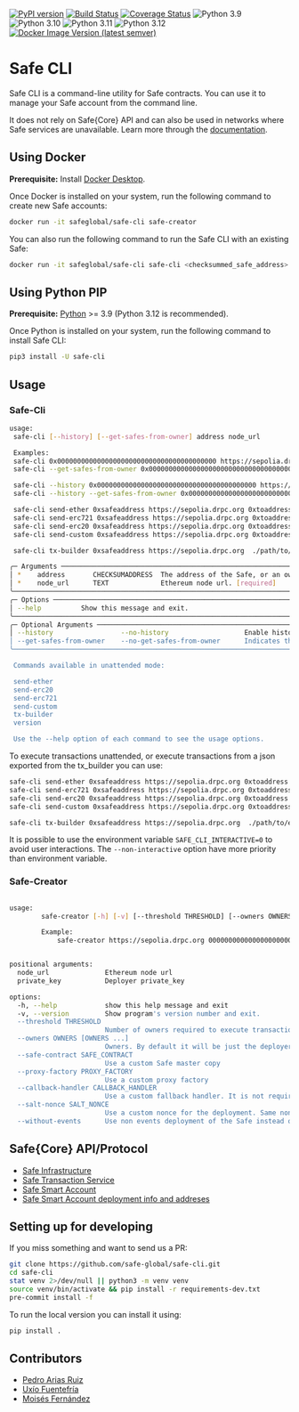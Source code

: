 [![PyPI version](https://badge.fury.io/py/safe-cli.svg)](https://badge.fury.io/py/safe-cli)
[![Build Status](https://github.com/safe-global/safe-cli/actions/workflows/ci.yml/badge.svg)](https://github.com/safe-global/safe-cli/actions/workflows/ci.yml)
[![Coverage Status](https://coveralls.io/repos/github/safe-global/safe-cli/badge.svg?branch=main)](https://coveralls.io/github/safe-global/safe-cli?branch=main)
![Python 3.9](https://img.shields.io/badge/Python-3.9-blue.svg)
![Python 3.10](https://img.shields.io/badge/Python-3.10-blue.svg)
![Python 3.11](https://img.shields.io/badge/Python-3.11-blue.svg)
![Python 3.12](https://img.shields.io/badge/Python-3.12-blue.svg)
[![Docker Image Version (latest semver)](https://img.shields.io/docker/v/safeglobal/safe-cli?label=Docker&sort=semver)](https://hub.docker.com/r/safeglobal/safe-cli)

# Safe CLI

Safe CLI is a command-line utility for Safe contracts. You can use it to manage your Safe account from the command line.

It does not rely on Safe{Core} API and can also be used in networks where Safe services are unavailable. Learn more through the [documentation](https://docs.safe.global/advanced/cli-overview).

## Using Docker

**Prerequisite:** Install [Docker Desktop](https://www.docker.com/products/docker-desktop/).

Once Docker is installed on your system, run the following command to create new Safe accounts:

```bash
docker run -it safeglobal/safe-cli safe-creator
```

You can also run the following command to run the Safe CLI with an existing Safe:
```bash
docker run -it safeglobal/safe-cli safe-cli <checksummed_safe_address> <ethereum_node_url>
```

## Using Python PIP

**Prerequisite:** [Python](https://www.python.org/downloads/) >= 3.9 (Python 3.12 is recommended).

Once Python is installed on your system, run the following command to install Safe CLI:
```bash
pip3 install -U safe-cli
```

## Usage

### Safe-Cli

```bash
usage:
 safe-cli [--history] [--get-safes-from-owner] address node_url

 Examples:
 safe-cli 0x0000000000000000000000000000000000000000 https://sepolia.drpc.org
 safe-cli --get-safes-from-owner 0x0000000000000000000000000000000000000000 https://sepolia.drpc.org

 safe-cli --history 0x0000000000000000000000000000000000000000 https://sepolia.drpc.org
 safe-cli --history --get-safes-from-owner 0x0000000000000000000000000000000000000000 https://sepolia.drpc.org

 safe-cli send-ether 0xsafeaddress https://sepolia.drpc.org 0xtoaddress wei-amount --private-key key1 --private-key key1 --private-key keyN [--non-interactive]
 safe-cli send-erc721 0xsafeaddress https://sepolia.drpc.org 0xtoaddress 0xtokenaddres id --private-key key1 --private-key key2 --private-key keyN [--non-interactive]
 safe-cli send-erc20 0xsafeaddress https://sepolia.drpc.org 0xtoaddress 0xtokenaddres wei-amount --private-key key1 --private-key key2 --private-key keyN [--non-interactive]
 safe-cli send-custom 0xsafeaddress https://sepolia.drpc.org 0xtoaddress value 0xtxdata --private-key key1 --private-key key2 --private-key keyN [--non-interactive]

 safe-cli tx-builder 0xsafeaddress https://sepolia.drpc.org  ./path/to/exported/tx-builder/file.json --private-key key1 --private-key keyN [--non-interactive]

╭─ Arguments ─────────────────────────────────────────────────────────────────────────────────────────────────────────────────────────────────────────────────────────────────────────────────────────────────────────────────────────────────────────────────────────────────────────────────────────────────────╮
│ *    address       CHECKSUMADDRESS  The address of the Safe, or an owner address if --get-safes-from-owner is specified. [required]                                                                                                                                                                             │
│ *    node_url      TEXT             Ethereum node url. [required]                                                                                                                                                                                                                                               │
╰─────────────────────────────────────────────────────────────────────────────────────────────────────────────────────────────────────────────────────────────────────────────────────────────────────────────────────────────────────────────────────────────────────────────────────────────────────────────────╯
╭─ Options ───────────────────────────────────────────────────────────────────────────────────────────────────────────────────────────────────────────────────────────────────────────────────────────────────────────────────────────────────────────────────────────────────────────────────────────────────────╮
│ --help          Show this message and exit.                                                                                                                                                                                                                                                                     │
╰─────────────────────────────────────────────────────────────────────────────────────────────────────────────────────────────────────────────────────────────────────────────────────────────────────────────────────────────────────────────────────────────────────────────────────────────────────────────────╯
╭─ Optional Arguments ────────────────────────────────────────────────────────────────────────────────────────────────────────────────────────────────────────────────────────────────────────────────────────────────────────────────────────────────────────────────────────────────────────────────────────────╮
│ --history                 --no-history                   Enable history. By default it's disabled due to security reasons [default: no-history]                                                                                                                                                                 │
│ --get-safes-from-owner    --no-get-safes-from-owner      Indicates that address is an owner (Safe Transaction Service is required for this feature) [default: no-get-safes-from-owner]                                                                                                                          │
╰─────────────────────────────────────────────────────────────────────────────────────────────────────────────────────────────────────────────────────────────────────────────────────────────────────────────────────────────────────────────────────────────────────────────────────────────────────────────────╯

 Commands available in unattended mode:

 send-ether
 send-erc20
 send-erc721
 send-custom
 tx-builder
 version

 Use the --help option of each command to see the usage options.
```

To execute transactions unattended, or execute transactions from a json exported from the tx_builder you can use:

```bash
safe-cli send-ether 0xsafeaddress https://sepolia.drpc.org 0xtoaddress wei-amount --private-key key1 --private-key key1 --private-key keyN --non-interactive
safe-cli send-erc721 0xsafeaddress https://sepolia.drpc.org 0xtoaddress 0xtokenaddres id --private-key key1 --private-key key2 --private-key keyN --non-interactive
safe-cli send-erc20 0xsafeaddress https://sepolia.drpc.org 0xtoaddress 0xtokenaddres wei-amount --private-key key1 --private-key key2 --private-key keyN --non-interactive
safe-cli send-custom 0xsafeaddress https://sepolia.drpc.org 0xtoaddress value 0xtxdata --private-key key1 --private-key key2 --private-key keyN --non-interactive

safe-cli tx-builder 0xsafeaddress https://sepolia.drpc.org  ./path/to/exported/tx-builder/file.json --private-key key1 --private-key keyN --non-interactive
```

It is possible to use the environment variable `SAFE_CLI_INTERACTIVE=0` to avoid user interactions. The `--non-interactive` option have more priority than environment variable.

### Safe-Creator

```bash

usage:
        safe-creator [-h] [-v] [--threshold THRESHOLD] [--owners OWNERS [OWNERS ...]] [--safe-contract SAFE_CONTRACT] [--proxy-factory PROXY_FACTORY] [--callback-handler CALLBACK_HANDLER] [--salt-nonce SALT_NONCE] [--without-events] node_url private_key

        Example:
            safe-creator https://sepolia.drpc.org 0000000000000000000000000000000000000000000000000000000000000000


positional arguments:
  node_url              Ethereum node url
  private_key           Deployer private_key

options:
  -h, --help            show this help message and exit
  -v, --version         Show program's version number and exit.
  --threshold THRESHOLD
                        Number of owners required to execute transactions on the created Safe. It mustbe greater than 0 and less or equal than the number of owners
  --owners OWNERS [OWNERS ...]
                        Owners. By default it will be just the deployer
  --safe-contract SAFE_CONTRACT
                        Use a custom Safe master copy
  --proxy-factory PROXY_FACTORY
                        Use a custom proxy factory
  --callback-handler CALLBACK_HANDLER
                        Use a custom fallback handler. It is not required for Safe Master Copies with version < 1.1.0
  --salt-nonce SALT_NONCE
                        Use a custom nonce for the deployment. Same nonce with same deployment configuration will lead to the same Safe address
  --without-events      Use non events deployment of the Safe instead of the regular one. Recommended for mainnet to save gas costs when using the Safe


```

## Safe{Core} API/Protocol

- [Safe Infrastructure](https://github.com/safe-global/safe-infrastructure)
- [Safe Transaction Service](https://github.com/safe-global/safe-transaction-service)
- [Safe Smart Account](https://github.com/safe-global/safe-smart-account)
- [Safe Smart Account deployment info and addreses](https://github.com/safe-global/safe-deployments/tree/main/src/assets)

## Setting up for developing

If you miss something and want to send us a PR:

```bash
git clone https://github.com/safe-global/safe-cli.git
cd safe-cli
stat venv 2>/dev/null || python3 -m venv venv
source venv/bin/activate && pip install -r requirements-dev.txt
pre-commit install -f
```

To run the local version you can install it using:

```bash
pip install .
```

## Contributors

- [Pedro Arias Ruiz](https://github.com/AsiganTheSunk)
- [Uxío Fuentefría](https://github.com/uxio0)
- [Moisés Fernández](https://github.com/moisses89)
